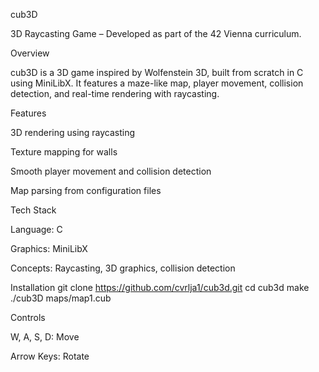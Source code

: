 cub3D

3D Raycasting Game – Developed as part of the 42 Vienna curriculum.

Overview

cub3D is a 3D game inspired by Wolfenstein 3D, built from scratch in C using MiniLibX.
It features a maze-like map, player movement, collision detection, and real-time rendering with raycasting.

Features

3D rendering using raycasting

Texture mapping for walls

Smooth player movement and collision detection

Map parsing from configuration files

Tech Stack

Language: C

Graphics: MiniLibX

Concepts: Raycasting, 3D graphics, collision detection

Installation
git clone https://github.com/cvrlja1/cub3d.git
cd cub3d
make
./cub3D maps/map1.cub

Controls

W, A, S, D: Move

Arrow Keys: Rotate
